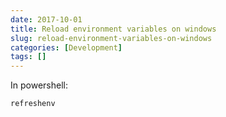 ```yaml
---
date: 2017-10-01
title: Reload environment variables on windows
slug: reload-environment-variables-on-windows
categories: [Development]
tags: []
---
```


In powershell:

```bash 
refreshenv
```

